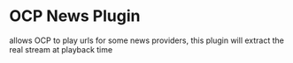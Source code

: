 # OCP News Plugin

allows OCP to play urls for some news providers, this plugin will extract the real stream at playback time